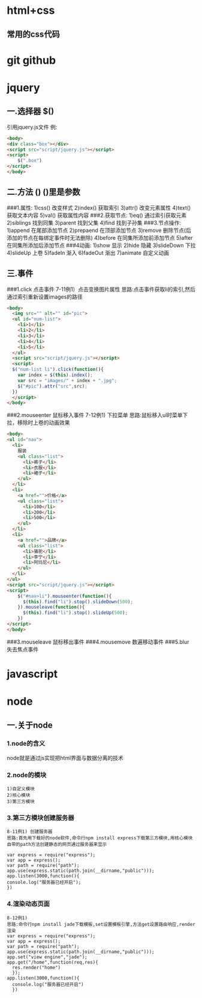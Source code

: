 # html+css
## 常用的css代码
# git github


# jquery
## 一.选择器 $()
   引用jquery.js文件
   例:
   ```html 
   <body>
   <div class="box"></div>
   <script src="script/jquery.js"></script> 
   <script>
       $(".box")
   </script>   
   </body>
   ```
## 二.方法 ()   ()里是参数
###1.属性:
       1)css()   改变样式
       2)index() 获取索引
       3)attr()  改变元素属性
       4)text()  获取文本内容
       5)val()   获取属性内容
###2.获取节点:
       1)eq()    通过索引获取元素
       2)siblings  找到同集
       3)parent  找到父集
       4)find    找到子孙集
###3.节点操作:
       1)append  在尾部添加节点
       2)prepaend  在顶部添加节点
       3)remove  删除节点(后添加的节点在每绑定事件时无法删除)
       4)before  在同集所添加前添加节点
       5)after   在同集所添加后添加节点
###4动画: 
       1)show    显示
       2)hide    隐藏
       3)slideDown 下拉
       4)slideUp 上卷
       5)fadeIn  渐入
       6)fadeOut 渐出
       7)animate 自定义动画
## 三.事件
###1.click 点击事件
  7-11例1）点击变换图片属性
  思路:点击事件获取li的索引,然后通过索引重新设置images的路径
  ```html
  <body>
    <img src="" alt="" id="pic">
    <ul id="num-list">
      <li>1</li>
      <li>2</li>
      <li>3</li>
      <li>4</li>
      <li>5</li>
    </ul>
    <script src="script/jquery.js"></script>
    <script>
    $("num-list li").click(function(){
      var index = $(this).index();
      var src = "images/" + index + ".jpg";
      $("#pic").attr("src",src);
    })
    </script>
  </body>
  ```
###2.mouseenter  鼠标移入事件
  7-12例1) 下拉菜单
  思路:鼠标移入ul时菜单下拉，移除时上卷的动画效果
  ```html
  <body>
  <ul id="nav">
    <li>
      服装
      <ul class="list">
        <li>裤子</li>
        <li>衣服</li>
        <li>裙子</li>
      </ul>
    </li>
    <li>
      <a href="">价格</a>
      <ul class="list">
        <li>100</li>
        <li>200</li>
        <li>500</li>
      </ul>
    </li>
    <li>
      <a href="">品牌</a>
      <ul class="list">
        <li>骆驼</li>
        <li>李宁</li>
        <li>阿玛尼</li>
      </ul>
    </li>
  </ul>
  <script src="script/jquery.js"></script>
  <script>
      $("#nav>li").mouseenter(function(){
        $(this).find("li").stop().slideDown(500);
      }).mouseleave(function(){
        $(this).find("li").stop().slideUp(500);
      })
  </script>
  </body>
  ```
###3.mouseleave  鼠标移出事件
###4.mousemove   数遍移动事件
###5.blur        失去焦点事件
# javascript
# node
## 一.关于node
### 1.node的含义
  node就是通过js实现把html界面与数据分离的技术
### 2.node的模块
    1)自定义模块
    2)核心模块
    3)第三方模块
### 3.第三方模块创建服务器
    8-11例1) 创建服务器
    思路:首先用下载好的node软件,命令行npm install express下载第三方模块,用核心模块自带的path方法创建静态的网页通过服务器来显示
    
    var express = require("express");
    var app = express();
    var path = require("path");
    app.use(express.static(path.join(__dirname,"public")));
    app.listen(3000,function(){
    console.log("服务器已经开启");
    })
    
### 4.渲染动态页面
    8-12例1) 
    思路:命令行npm install jade下载模板,set设置模板引擎,方法get设置路由响应,render渲染
    var express = require("express");
    var app = express();
    var path = require("path");
    app.use(express.static(path.join(__dirname,"public")));
    app.set("view engine","jade");
    app.get("/home",function(req,res){
      res.render("home")
      });
    app.listen(3000,function(){
      console.log("服务器已经开启")
      })

